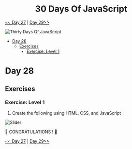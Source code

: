 <div align="center">
  <h1> 30 Days Of JavaScript</h1>
  



</div>

[<< Day 27](../27_Day_Mini_project_portfolio/27_day_mini_project_portfolio.md) | [Day 29>>](../29_Day_Mini_project_animating_characters/29_day_mini_project_animating_characters.md)

![Thirty Days Of JavaScript](../images/banners/day_1_28.png)

- [Day 28](#day-28)
  - [Exercises](#exercises)
    - [Exercise: Level 1](#exercise-level-1)

# Day 28

## Exercises

### Exercise: Level 1

1. Create the following using HTML, CSS, and JavaScript

![Slider](./../images/projects/dom_mini_project_leaderboard_day_8.1.gif)

🎉 CONGRATULATIONS ! 🎉

[<< Day 27](../27_Day_Mini_project_portfolio/27_day_mini_project_portfolio.md) | [Day 29>>](../29_Day_Mini_project_animating_characters/29_day_mini_project_animating_characters.md)